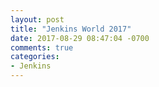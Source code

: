 ```yaml
---
layout: post
title: "Jenkins World 2017"
date: 2017-08-29 08:47:04 -0700
comments: true
categories: 
- Jenkins
---
```


